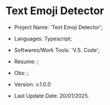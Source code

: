 # Text Emoji Detector

- Project Name: 'Text Emoji Detector';
- Languages: Typescript;
- Softwares/Work Tools: 'V.S. Code';
- Resume: ;
- Obs: ;
- Version: v.1.0.0

- Last Update Date: 20/01/2025.